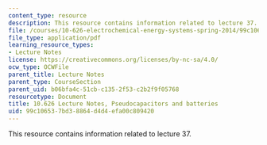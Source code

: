 ```yaml
---
content_type: resource
description: This resource contains information related to lecture 37.
file: /courses/10-626-electrochemical-energy-systems-spring-2014/99c106537bd38864d4d4efa00c809420_MIT10_626S14_S11lec37.pdf
file_type: application/pdf
learning_resource_types:
- Lecture Notes
license: https://creativecommons.org/licenses/by-nc-sa/4.0/
ocw_type: OCWFile
parent_title: Lecture Notes
parent_type: CourseSection
parent_uid: b06bfa4c-51cb-c135-2f53-c2b2f9f05768
resourcetype: Document
title: 10.626 Lecture Notes, Pseudocapacitors and batteries
uid: 99c10653-7bd3-8864-d4d4-efa00c809420
---
```

This resource contains information related to lecture 37.